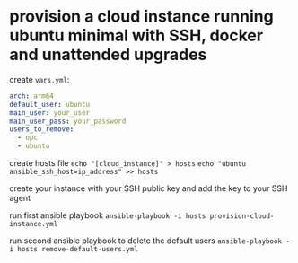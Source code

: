 # provision a cloud instance running ubuntu minimal with SSH, docker and unattended upgrades

create `vars.yml`:
```yml
arch: arm64
default_user: ubuntu
main_user: your_user
main_user_pass: your_password
users_to_remove:
  - opc
  - ubuntu
```
create hosts file
`echo "[cloud_instance]" > hosts`
`echo "ubuntu ansible_ssh_host=ip_address" >> hosts`

create your instance with your SSH public key and add the key to your SSH agent

run first ansible playbook
`ansible-playbook -i hosts provision-cloud-instance.yml`

run second ansible playbook to delete the default users
`ansible-playbook -i hosts remove-default-users.yml`
